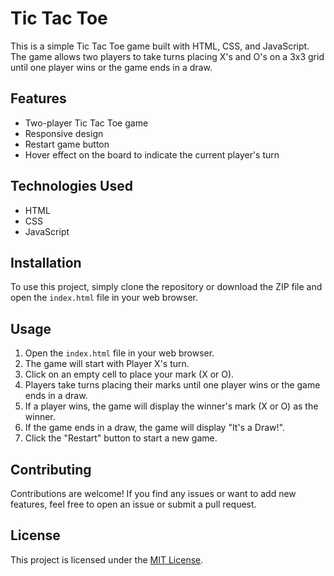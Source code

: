 # Tic Tac Toe

This is a simple Tic Tac Toe game built with HTML, CSS, and JavaScript. The game allows two players to take turns placing X's and O's on a 3x3 grid until one player wins or the game ends in a draw.

## Features

- Two-player Tic Tac Toe game
- Responsive design
- Restart game button
- Hover effect on the board to indicate the current player's turn

## Technologies Used

- HTML
- CSS
- JavaScript

## Installation

To use this project, simply clone the repository or download the ZIP file and open the `index.html` file in your web browser.


## Usage

1. Open the `index.html` file in your web browser.
2. The game will start with Player X's turn.
3. Click on an empty cell to place your mark (X or O).
4. Players take turns placing their marks until one player wins or the game ends in a draw.
5. If a player wins, the game will display the winner's mark (X or O) as the winner.
6. If the game ends in a draw, the game will display "It's a Draw!".
7. Click the "Restart" button to start a new game.

## Contributing

Contributions are welcome! If you find any issues or want to add new features, feel free to open an issue or submit a pull request.

## License

This project is licensed under the [MIT License](LICENSE).
